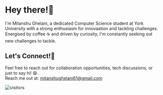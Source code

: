 # Hey there!👋
I'm Mitanshu Ghelani, a dedicated Computer Science student at York University with a strong enthusiasm for innovaation and tackling challenges. Energised by coffee ☕ and driven by curiosity, I'm constantly seeking out new challenges to tackle.


## Let's Connect!🤝
Feel free to reach out for collaboration opportunities, tech discussions, or just to say hi! 😄. 
<br />
Reach me out at: mitanshughelani61@gmail.com

<!-- ![picture](https://raw.githubusercontent.com/saadeghi/saadeghi/master/dino.gif)
<br />
<br />
-->

 ![visitors](https://visitor-badge.laobi.icu/badge?page_id=mitanshughelani)


